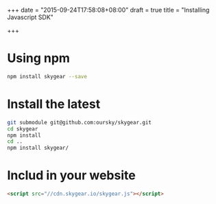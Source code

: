 +++
date = "2015-09-24T17:58:08+08:00"
draft = true
title = "Installing Javascript SDK"

+++

# Using npm

``` bash
npm install skygear --save
```

# Install the latest

``` bash
git submodule git@github.com:oursky/skygear.git 
cd skygear
npm install
cd ..
npm install skygear/
```

# Includ in your website

``` html
<script src="//cdn.skygear.io/skygear.js"></script>
```

